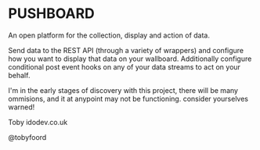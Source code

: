 PUSHBOARD
===

An open platform for the collection, display and action of data.


Send data to the REST API (through a variety of wrappers) and configure how you want to display that data on your wallboard. Additionally configure conditional post event hooks on any of your data streams to act on your behalf.


I'm in the early stages of discovery with this project, there will be many ommisions, and it at anypoint may not be functioning. consider yourselves warned!

Toby
idodev.co.uk

@tobyfoord